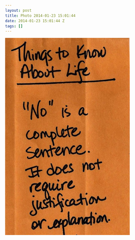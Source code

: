 ```yaml
---
layout: post
title: Photo 2014-01-23 15:01:44
date: 2014-01-23 15:01:44 Z
tags: []
---
```

![](/media/2014/01/74280036132.jpg)
